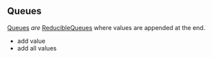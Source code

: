 ## Queues

[Queues](Queues.md) _are_ [ReducibleQueues](ReducibleQueues.md) where values 
are appended at the end.
- add value
- add all values
